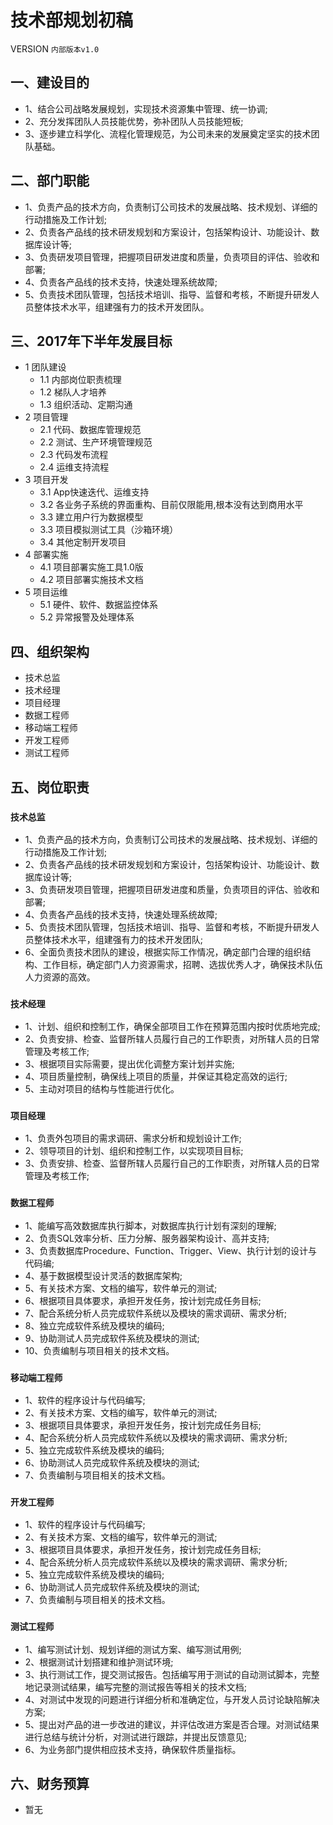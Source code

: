 # 技术部规划初稿

VERSION `内部版本v1.0`

## 一、建设目的

- 1、结合公司战略发展规划，实现技术资源集中管理、统一协调;
- 2、充分发挥团队人员技能优势，弥补团队人员技能短板;
- 3、逐步建立科学化、流程化管理规范，为公司未来的发展奠定坚实的技术团队基础。

## 二、部门职能

- 1、负责产品的技术方向，负责制订公司技术的发展战略、技术规划、详细的行动措施及工作计划;
- 2、负责各产品线的技术研发规划和方案设计，包括架构设计、功能设计、数据库设计等;
- 3、负责研发项目管理，把握项目研发进度和质量，负责项目的评估、验收和部署;
- 4、负责各产品线的技术支持，快速处理系统故障;
- 5、负责技术团队管理，包括技术培训、指导、监督和考核，不断提升研发人员整体技术水平，组建强有力的技术开发团队。

## 三、2017年下半年发展目标

- 1 团队建设
    - 1.1 内部岗位职责梳理
    - 1.2 梯队人才培养
    - 1.3 组织活动、定期沟通
- 2 项目管理
    - 2.1 代码、数据库管理规范
    - 2.2 测试、生产环境管理规范
    - 2.3 代码发布流程
    - 2.4 运维支持流程
- 3 项目开发
    - 3.1 App快速迭代、运维支持
    - 3.2 各业务子系统的界面重构、目前仅限能用,根本没有达到商用水平
    - 3.3 建立用户行为数据模型
    - 3.3 项目模拟测试工具（沙箱环境）
    - 3.4 其他定制开发项目
- 4 部署实施
    - 4.1 项目部署实施工具1.0版
    - 4.2 项目部署实施技术文档
- 5 项目运维
    - 5.1 硬件、软件、数据监控体系
    - 5.2 异常报警及处理体系

## 四、组织架构

- 技术总监
- 技术经理
- 项目经理
- 数据工程师
- 移动端工程师
- 开发工程师
- 测试工程师

## 五、岗位职责

### `技术总监`

- 1、负责产品的技术方向，负责制订公司技术的发展战略、技术规划、详细的行动措施及工作计划;
- 2、负责各产品线的技术研发规划和方案设计，包括架构设计、功能设计、数据库设计等;
- 3、负责研发项目管理，把握项目研发进度和质量，负责项目的评估、验收和部署;
- 4、负责各产品线的技术支持，快速处理系统故障;
- 5、负责技术团队管理，包括技术培训、指导、监督和考核，不断提升研发人员整体技术水平，组建强有力的技术开发团队;
- 6、全面负责技术团队的建设，根据实际工作情况，确定部门合理的组织结构、工作目标，确定部门人力资源需求，招聘、选拔优秀人才，确保技术队伍人力资源的高效。

### `技术经理`

- 1、计划、组织和控制工作，确保全部项目工作在预算范围内按时优质地完成;
- 2、负责安排、检查、监督所辖人员履行自己的工作职责，对所辖人员的日常管理及考核工作;
- 3、根据项目实际需要，提出优化调整方案计划并实施;
- 4、项目质量控制，确保线上项目的质量，并保证其稳定高效的运行;
- 5、主动对项目的结构与性能进行优化。

### `项目经理`

- 1、负责外包项目的需求调研、需求分析和规划设计工作;
- 2、领导项目的计划、组织和控制工作，以实现项目目标;
- 3、负责安排、检查、监督所辖人员履行自己的工作职责，对所辖人员的日常管理及考核工作;

### `数据工程师`

- 1、能编写高效数据库执行脚本，对数据库执行计划有深刻的理解;
- 2、负责SQL效率分析、压力分解、服务器架构设计、高并支持;
- 3、负责数据库Procedure、Function、Trigger、View、执行计划的设计与代码编;
- 4、基于数据模型设计灵活的数据库架构;
- 5、有关技术方案、文档的编写，软件单元的测试;
- 6、根据项目具体要求，承担开发任务，按计划完成任务目标;
- 7、配合系统分析人员完成软件系统以及模块的需求调研、需求分析;
- 8、独立完成软件系统及模块的编码;
- 9、协助测试人员完成软件系统及模块的测试;
- 10、负责编制与项目相关的技术文档。

### `移动端工程师`

- 1、软件的程序设计与代码编写;
- 2、有关技术方案、文档的编写，软件单元的测试;
- 3、根据项目具体要求，承担开发任务，按计划完成任务目标;
- 4、配合系统分析人员完成软件系统以及模块的需求调研、需求分析;
- 5、独立完成软件系统及模块的编码;
- 6、协助测试人员完成软件系统及模块的测试;
- 7、负责编制与项目相关的技术文档。

### `开发工程师`

- 1、软件的程序设计与代码编写;
- 2、有关技术方案、文档的编写，软件单元的测试;
- 3、根据项目具体要求，承担开发任务，按计划完成任务目标;
- 4、配合系统分析人员完成软件系统以及模块的需求调研、需求分析;
- 5、独立完成软件系统及模块的编码;
- 6、协助测试人员完成软件系统及模块的测试;
- 7、负责编制与项目相关的技术文档。

### `测试工程师`

- 1、编写测试计划、规划详细的测试方案、编写测试用例;
- 2、根据测试计划搭建和维护测试环境;
- 3、执行测试工作，提交测试报告。包括编写用于测试的自动测试脚本，完整地记录测试结果，编写完整的测试报告等相关的技术文档;
- 4、对测试中发现的问题进行详细分析和准确定位，与开发人员讨论缺陷解决方案;
- 5、提出对产品的进一步改进的建议，并评估改进方案是否合理。对测试结果进行总结与统计分析，对测试进行跟踪，并提出反馈意见;
- 6、为业务部门提供相应技术支持，确保软件质量指标。

## 六、财务预算

- 暂无
